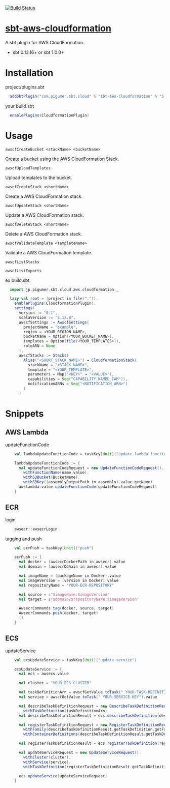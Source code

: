 [![Build Status](https://travis-ci.org/PigumerGroup/sbt-aws-cloudformation.svg?branch=master)](https://travis-ci.org/PigumerGroup/sbt-aws-cloudformation)

[sbt-aws-cloudformation](https://repo1.maven.org/maven2/com/pigumer/sbt/cloud/)
======================

A sbt plugin for AWS CloudFormation.

* sbt 0.13.16+ or sbt 1.0.0+

# Installation

project/plugins.sbt

```sbt
  addSbtPlugin("com.pigumer.sbt.cloud" % "sbt-aws-cloudformation" % "5.0.26")
```

your build.sbt

```sbt
  enablePlugins(CloudformationPlugin)
```

# Usage

``awscfCreateBucket <stackName> <bucketName>``

Create a bucket using the AWS CloudFormation Stack.

``awscfUploadTemplates``

Upload templates to the bucket.

``awscfCreateStack <shortName>``

Create a AWS CloudFormation stack.

``awscfUpdateStack <shortName>``

Update a AWS CloudFormation stack.

``awscfDeleteStack <shortName>``

Delete a AWS CloudFormation stack.

``awscfValidateTemplate <templateName>``

Validate a AWS CloudFormation template.

``awscfListStacks``

``awscfListExports``

ex build.sbt

```sbt
  import jp.pigumer.sbt.cloud.aws.cloudformation._

  lazy val root = (project in file(".")).
    enablePlugins(CloudformationPlugin).
    settings(
      version := "0.1",
      scalaVersion := "2.12.8",
      awscfSettings := AwscfSettings(
        projectName = "example",
        region = <YOUR_REGION_NAME>,
        bucketName = Option(<YOUR_BUCKET_NAME>),
        templates = Option(file(<YOUR_TEMPLATES>)),
        roleARN = None
      ),
      awscfStacks := Stacks(
        Alias("<SHORT_STACK_NAME>") → CloudformationStack(
          stackName = "<STACK_NAME>",
          template = "<YOUR_TEMPLATE>",
          parameters = Map("<KEY>" → "<VALUE>"),
          capabilities = Seq("CAPABILITY_NAMED_IAM")),
          notificationARNs = Seq("<NOTIFICATION_ARN>")
        )
      )
```

# Snippets

## AWS Lambda

updateFunctionCode

```sbt
    val lambdaUpdateFunctionCode = taskKey[Unit]("update lambda function code")

    lambdaUpdateFunctionCode := {
      val updateFunctionCodeRequest = new UpdateFunctionCodeRequest().
        withFunctionName(name.value).
        withS3Bucket(BucketName).
        withS3Key((assemblyOutputPath in assembly).value.getName)
      awslambda.value.updateFunctionCode(updateFunctionCodeRequest)
    }
```

## ECR

login

```sbt
    awsecr::awsecrLogin
```

tagging and push

```sbt
    val ecrPush = taskKey[Unit]("push")

    ecrPush := {
      val docker = (awsecrDockerPath in awsecr).value
      val domain = (awsecrDomain in awsecr).value

      val imageName = (packageName in Docker).value
      val imageVersion = (version in Docker).value
      val repositoryName = "YOUR-ECR-REPOSITORY"

      val source = s"$imageName:$imageVersion"
      val target = s"$domain/$repositoryName:$imageVersion"

      AwsecrCommands.tag(docker, source, target)
      AwsecrCommands.push(docker, target)
      ()
    }
```

## ECS

updateService

```sbt
    val ecsUpdateService = taskKey[Unit]("update service")

    ecsUpdateService := {
      val ecs = awsecs.value

      val cluster = "YOUR ECS CLUSTER"

      val taskDefinitionArn = awscfGetValue.toTask(" YOUR-TASK-DEFINITION-ARN-KEY").value
      val service = awscfGetValue.toTask(" YOUR-SERVICE-KEY").value

      val describeTaskDefinitionRequest = new DescribeTaskDefinitionRequest().
        withTaskDefinition(taskDefinitionArn)
      val describeTaskDefinitionResult = ecs.describeTaskDefinition(describeTaskDefinitionRequest)

      val registerTaskDefinitionRequest = new RegisterTaskDefinitionRequest().
        withFamily(describeTaskDefinitionResult.getTaskDefinition.getFamily).
        withContainerDefinitions(describeTaskDefinitionResult.getTaskDefinition.getContainerDefinitions)

      val registerTaskDefinitionResult = ecs.registerTaskDefinition(registerTaskDefinitionRequest)

      val updateServiceRequest = new UpdateServiceRequest().
        withCluster(cluster).
        withService(service).
        withTaskDefinition(registerTaskDefinitionResult.getTaskDefinition.getTaskDefinitionArn)

      ecs.updateService(updateServiceRequest)
    }
```

